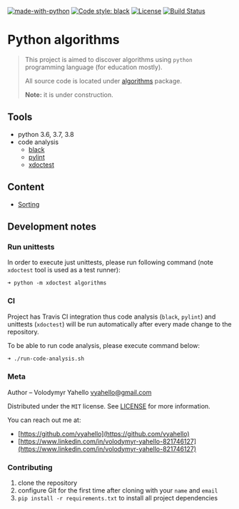 [![made-with-python](https://img.shields.io/badge/Made%20with-Python-1f425f.svg)](https://www.python.org/)
[![Code style: black](https://img.shields.io/badge/code%20style-black-000000.svg)](https://github.com/psf/black)
[![License](https://img.shields.io/badge/license-MIT-green.svg)](LICENSE.md)
[![Build Status](https://travis-ci.org/vyahello/python-algorithms.svg?branch=master)](https://travis-ci.org/vyahello/python-algorithms)

# Python algorithms

> This project is aimed to discover algorithms using `python` programming language (for education mostly).
>
> All source code is located under [algorithms](algorithms) package.
>
> **Note:** it is under construction.

## Tools
- python 3.6, 3.7, 3.8
- code analysis
  - [black](https://black.readthedocs.io/en/stable/)
  - [pylint](https://www.pylint.org/)
  - [xdoctest](https://github.com/Erotemic/xdoctest)

## Content
- [Sorting](algorithms/sort)

## Development notes

### Run unittests

In order to execute just unittests, please run following command (note `xdoctest` tool is used as a test runner):
```
➜ python -m xdoctest algorithms
```

### CI

Project has Travis CI integration thus code analysis (`black`, `pylint`) and unittests (`xdoctest`) will be run automatically
after every made change to the repository.

To be able to run code analysis, please execute command below:
```bash
➜ ./run-code-analysis.sh
```

### Meta

Author – Volodymyr Yahello vyahello@gmail.com

Distributed under the `MIT` license. See [LICENSE](LICENSE.md) for more information.

You can reach out me at:
* [https://github.com/vyahello](https://github.com/vyahello)
* [https://www.linkedin.com/in/volodymyr-yahello-821746127](https://www.linkedin.com/in/volodymyr-yahello-821746127)

### Contributing
1. clone the repository
2. configure Git for the first time after cloning with your `name` and `email`
3. `pip install -r requirements.txt` to install all project dependencies
